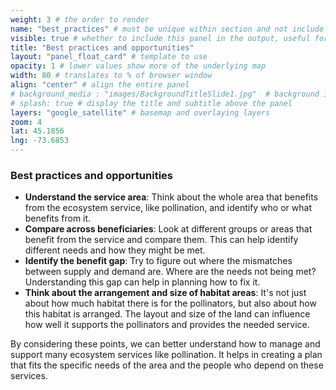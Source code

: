 ```yaml
---
weight: 3 # the order to render
name: "best_practices" # must be unique within section and not include special characters
visible: true # whether to include this panel in the output, useful for testing
title: "Best practices and opportunities"
layout: "panel_float_card" # template to use
opacity: 1 # lower values show more of the underlying map
width: 80 # translates to % of browser window
align: "center" # align the entire panel
# background_media : "images/BackgroundTitleSlide1.jpg"  # background image rendered behind the panel, covering map
# splash: true # display the title and subtitle above the panel
layers: "google_satellite" # basemap and overlaying layers
zoom: 4
lat: 45.1856
lng: -73.6853
---
```

### Best practices and opportunities

- **Understand the service area**: Think about the whole area that benefits from the ecosystem service, like pollination, and identify who or what benefits from it.
- **Compare across beneficiaries**: Look at different groups or areas that benefit from the service and compare them. This can help identify different needs and how 
they might be met.
- **Identify the benefit gap**: Try to figure out where the mismatches between supply and demand are. Where are the needs not being met? Understanding this gap can 
help in planning how to fix it.
- **Think about the arrangement and size of habitat areas**: It's not just about how much habitat there is for the pollinators, but also about how this 
habitat is arranged. The layout and size of the land can influence how well it supports the pollinators and provides the needed service.

By considering these points, we can better understand how to manage and support many ecosystem services like pollination. It helps in creating a plan that fits 
the specific needs of the area and the people who depend on these services.

